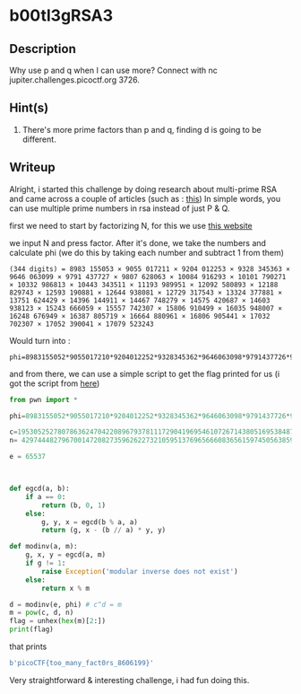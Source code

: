 # b00tl3gRSA3

## Description

Why use p and q when I can use more? Connect with nc jupiter.challenges.picoctf.org 3726.
## Hint(s)

1. There's more prime factors than p and q, finding d is going to be different.

## Writeup 
Alright, i started this challenge by doing research about multi-prime RSA and came across a couple of articles (such as : [this](https://crypto.stackexchange.com/questions/67043/what-is-multi-prime-rsa-rsa-mp))
In simple words, you can use multiple prime numbers in rsa instead of just P & Q. 


first we need to start by factorizing N, for this we use [this website](https://www.alpertron.com.ar/ECM.HTM)


we input N and press factor.
After it's done, we take the numbers and calculate phi (we do this by taking each number and subtract 1 from them)
```
(344 digits) = 8983 155053 × 9055 017211 × 9204 012253 × 9328 345363 × 9646 063099 × 9791 437727 × 9807 628063 × 10084 916293 × 10101 790271 × 10332 986813 × 10443 343511 × 11193 989951 × 12092 580893 × 12188 829743 × 12593 190881 × 12644 938081 × 12729 317543 × 13324 377881 × 13751 624429 × 14396 144911 × 14467 748279 × 14575 420687 × 14603 938123 × 15243 666059 × 15557 742307 × 15806 910499 × 16035 948007 × 16248 676949 × 16387 805719 × 16664 880961 × 16806 905441 × 17032 702307 × 17052 390041 × 17079 523243
```

Would turn into : 
```
phi=8983155052*9055017210*9204012252*9328345362*9646063098*9791437726*9807628062*10084916292*10101790270*10332986812*10443343510*11193989950*12092580892*12188829742*12593190880*12644938080*12729317542*13324377880*13751624428*14396144910*14467748278*14575420686*14603938122*15243666058*15557742306*15806910498*16035948006*16248676948*16387805718*16664880960*16806905440*17032702306*17052390040*17079523242
```

and from there, we can use a simple script to get the flag printed for us (i got the script from [here](https://ctf.samsongama.com/ctf/crypto/picoctf19-b00tl3gRSA3.html))
```py
from pwn import *

phi=8983155052*9055017210*9204012252*9328345362*9646063098*9791437726*9807628062*10084916292*10101790270*10332986812*10443343510*11193989950*12092580892*12188829742*12593190880*12644938080*12729317542*13324377880*13751624428*14396144910*14467748278*14575420686*14603938122*15243666058*15557742306*15806910498*16035948006*16248676948*16387805718*16664880960*16806905440*17032702306*17052390040*17079523242

c=19530525278078636247042208967937811172904196954610726714380516953848747099036847569044230257536854091664157113888544734143166860052242565201839454697803946124921098189201500503020435365941098866934879762745910181919222345072391236980937071029185123724338659758116392597393811658154713846016521463281345405885966250069125711767921055591326473837
n= 42974448279670014720827359626227321059513769656660836561597450563859154323297809783789634894528878663437433361660367482655291592537788596585666492512519227077964549415799851358311957150847535146285985286509804417163423676698670086407679924377125671350726617774766045324997768516797310729027203742637499361043956781422508925711141099331334390511

e = 65537



def egcd(a, b):
    if a == 0:
        return (b, 0, 1)
    else:
        g, y, x = egcd(b % a, a)
        return (g, x - (b // a) * y, y)

def modinv(a, m):
    g, x, y = egcd(a, m)
    if g != 1:
        raise Exception('modular inverse does not exist')
    else:
        return x % m

d = modinv(e, phi) # c^d = m 
m = pow(c, d, n)
flag = unhex(hex(m)[2:])
print(flag)
```
that prints
```py
b'picoCTF{too_many_fact0rs_8606199}'
```



Very straightforward & interesting challenge, i had fun doing this.



